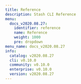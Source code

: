 ```yaml
---
title: Reference
description: Stash CLI Reference
menu:
  docs_v2020.08.27:
    identifier: reference
    name: Reference
    weight: 1000
    pre: dropdown
menu_name: docs_v2020.08.27
info:
  catalog: v2020.08.27
  cli: v0.10.0
  community: v0.10.0
  enterprise: v0.10.0
  version: v2020.08.27
---
```


